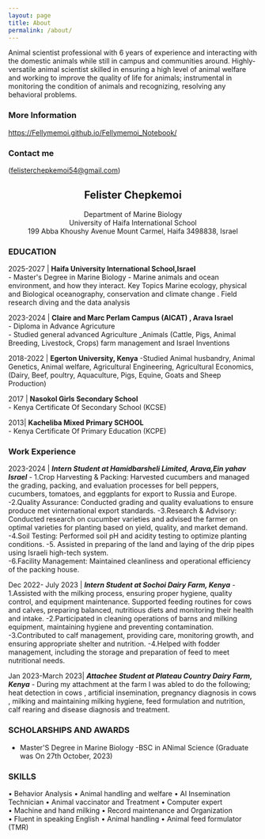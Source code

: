 ```yaml
---
layout: page
title: About
permalink: /about/
---
```



 Animal scientist professional with 6 years of experience and interacting with the domestic animals while 
still in campus and communities around. Highly-versatile animal scientist skilled in ensuring a high level 
of animal welfare and working to improve the quality of life for animals; instrumental in monitoring the 
condition of animals and recognizing, resolving any behavioral problems.

### More Information

https://Fellymemoi.github.io/Fellymemoi_Notebook/

### Contact me

(felisterchepkemoi54@gmail.com)


## <center>Felister Chepkemoi</center>
<center>Department of Marine Biology</center>
<center>University of Haifa International School</center>
<center>199 Abba Khoushy Avenue Mount Carmel, Haifa 3498838, Israel</center>


### EDUCATION
2025-2027 | **Haifa University International School,Israel**    
	- Master's Degree in Marine Biology 
		-   Marine animals and ocean environment, and how they interact. Key Topics Marine ecology, physical and 
		Biological oceanography, conservation and climate change . Field research diving and the data analysis
		  
2023-2024 | **Claire and Marc Perlam Campus (AICAT) , Arava Israel**  
	- Diploma in Advance Agricuture  
		- Studied general advanced Agriculture _Animals (Cattle, Pigs, Animal Breeding, Livestock, Crops) 
         farm management and Israel Inventions
		
2018-2022 | **Egerton University, Kenya** 
	       -Studied Animal husbandry, Animal Genetics, Animal welfare, Agricultural Engineering, 
           Agricultural Economics, (Dairy, Beef, poultry, Aquaculture, Pigs, Equine, Goats and Sheep 
            Production)
		
2017 | **Nasokol Girls Secondary School**   
	- Kenya Certificate Of Secondary School (KCSE)   
		
2013| **Kacheliba Mixed Primary SCHOOL**   
    - Kenya Certificate Of Primary Education (KCPE) 

### Work Experience
2023-2024 | ***Intern Student at Hamidbarsheli Limited, Arava,Ein yahav Israel***
		- 1.Crop Harvesting & Packing: Harvested cucumbers and managed the grading, packing, and 
       evaluation processes for bell peppers, cucumbers, tomatoes, and eggplants for export to Russia 
         and Europe. 
       -2.Quality Assurance: Conducted grading and quality evaluations to ensure produce met 
        vinternational export standards. 
       -3.Research & Advisory: Conducted research on cucumber varieties and advised the farmer on 
        optimal varieties for planting based on yield, quality, and market demand. 
       -4.Soil Testing: Performed soil pH and acidity testing to optimize planting conditions. 
        -5. Assisted in preparing of the land and laying of the drip pipes using Israeli high-tech system.  
        -6.Facility Management: Maintained cleanliness and operational efficiency of the packing house. 

Dec 2022- July 2023 | ***Intern Student at Sochoi Dairy Farm, Kenya***
		- 1.Assisted with the milking process, ensuring proper hygiene, quality control, and equipment 
           maintenance. Supported feeding routines for cows and calves, preparing balanced, nutritious diets and 
           monitoring their health and intake. 
       -2.Participated in cleaning operations of barns and milking equipment, maintaining hygiene and 
         preventing contamination. 
       -3.Contributed to calf management, providing care, monitoring growth, and ensuring appropriate 
          shelter and nutrition. 
       -4.Helped with fodder management, including the storage and preparation of feed to meet nutritional needs.
	
Jan 2023-March 2023| ***Attachee Student at Plateau Country Dairy Farm, Kenya***
		- During my attachment at the farm I was abled to do the following; heat detection in cows , 
         artificial insemination, pregnancy diagnosis in cows , milking and maintaining milking hygiene, 
         feed formulation and nutrition, calf rearing and disease diagnosis and treatment. 

   
	   
### SCHOLARSHIPS AND AWARDS
- Master'S Degree in Marine Biology
-BSC in ANimal Science (Graduate was On 27th October, 2023) 



### SKILLS 
• Behavior Analysis 
• Animal handling and welfare 
• AI Insemination Technician 
• Animal vaccinator and Treatment 
• Computer expert  
• Machine and hand milking 
• Record maintenance and Organization  
• Fluent in speaking English 
• Animal handling 
• Animal feed formulator (TMR) 


